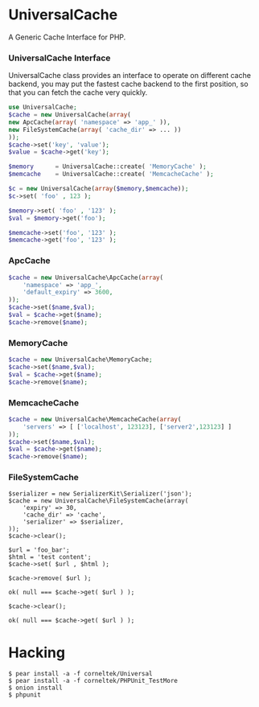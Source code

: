 UniversalCache
========
A Generic Cache Interface for PHP.

### UniversalCache Interface

UniversalCache class provides an interface to operate on different cache backend,
you may put the fastest cache backend to the first position, so that 
you can fetch the cache very quickly.

```php
use UniversalCache;
$cache = new UniversalCache(array( 
new ApcCache(array( 'namespace' => 'app_' )),
new FileSystemCache(array( 'cache_dir' => ... ))
));
$cache->set('key', 'value');
$value = $cache->get('key');
```


```php
$memory      = UniversalCache::create( 'MemoryCache' );
$memcache    = UniversalCache::create( 'MemcacheCache' );

$c = new UniversalCache(array($memory,$memcache));
$c->set( 'foo' , 123 );

$memory->set( 'foo' , '123' );
$val = $memory->get('foo');

$memcache->set('foo', '123' );
$memcache->get('foo', '123' );
```



### ApcCache

```php
$cache = new UniversalCache\ApcCache(array( 
    'namespace' => 'app_',
    'default_expiry' => 3600,
));
$cache->set($name,$val);
$val = $cache->get($name);
$cache->remove($name);
```

### MemoryCache

```php
$cache = new UniversalCache\MemoryCache;
$cache->set($name,$val);
$val = $cache->get($name);
$cache->remove($name);
```

### MemcacheCache

```php
$cache = new UniversalCache\MemcacheCache(array( 
    'servers' => [ ['localhost', 123123], ['server2',123123] ]
));
$cache->set($name,$val);
$val = $cache->get($name);
$cache->remove($name);
```


### FileSystemCache

```
$serializer = new SerializerKit\Serializer('json');
$cache = new UniversalCache\FileSystemCache(array( 
    'expiry' => 30,
    'cache_dir' => 'cache',
    'serializer' => $serializer,
));
$cache->clear();

$url = 'foo_bar';
$html = 'test content';
$cache->set( $url , $html );

$cache->remove( $url );

ok( null === $cache->get( $url ) );

$cache->clear();

ok( null === $cache->get( $url ) );
```


Hacking
===========

    $ pear install -a -f corneltek/Universal
    $ pear install -a -f corneltek/PHPUnit_TestMore
    $ onion install
    $ phpunit

